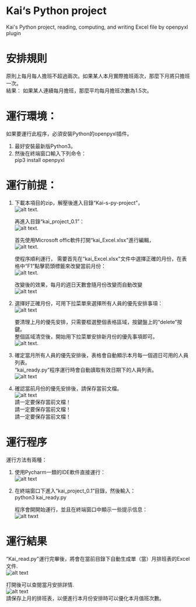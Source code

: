# Kai‘s Python project
 Kai's Python project, reading, computing, and writing Excel file by openpyxl plugin
 
# 安排規則
  原則上每月每人擔班不超過兩次。如果某人本月實際擔班兩次，那麼下月將只擔班一次。  
  結果： 如果某人連續每月擔班，那麼平均每月擔班次數為1.5次。  

# 運行環境：
如果要運行此程序，必須安裝Python的openpyxl插件。
1. 最好安裝最新版Python3。
2. 然後在終端窗口輸入下列命令：  
   pip3 install openpyxl  

# 運行前提： 
1. 下載本項目的zip，解壓後進入目錄“Kai-s-py-project”，  
   ![alt text](https://github.com/HuGuo-UNC-Chapel-Hill/Kai-s-py-project/blob/main/Screenshots/Screen%20Shot%202022-07-14%20at%2011.04.30%20AM.png?raw=true).   
   
   再進入目錄“kai_project_0.1”：  
   ![alt text](https://github.com/HuGuo-UNC-Chapel-Hill/Kai-s-py-project/blob/main/Screenshots/Screen%20Shot%202022-07-14%20at%2011.04.36%20AM.png?raw=true).    
   
   首先使用Microsoft offic軟件打開“kai_Excel.xlsx"進行編輯，  
   ![alt text](https://github.com/HuGuo-UNC-Chapel-Hill/Kai-s-py-project/blob/main/Screenshots/Screen%20Shot%202022-07-14%20at%2010.56.26%20AM.png?raw=true).   
   
   使程序順利運行， 需要首先在“kai_Excel.xlsx"文件中選擇正確的月份，在表格中“F1”點擊箭頭標籤來改變當前月份：  
![alt text](https://github.com/HuGuo-UNC-Chapel-Hill/Kai-s-py-project/blob/main/Screenshots/Screen%20Shot%202022-07-14%20at%209.56.39%20AM.png?raw=true).   

   改變後的效果，每月的週日天數會隨月份改變而自動改變  
   ![alt text](https://github.com/HuGuo-UNC-Chapel-Hill/Kai-s-py-project/blob/main/Screenshots/Screen%20Shot%202022-07-14%20at%209.56.48%20AM.png?raw=true)

2. 選擇好正確月份，可用下拉菜單來選擇所有人員的優先安排事項：  
![alt text](https://github.com/HuGuo-UNC-Chapel-Hill/Kai-s-py-project/blob/main/Screenshots/Screen%20Shot%202022-07-14%20at%209.59.56%20AM.png?raw=true)  

   要清理上月的優先安排，只需要框選整個表格區域，按鍵盤上的“delete”按鍵。  
   整個區域清空後，開始用下拉菜單安排新月份的優先事項即可。  
![alt text](https://github.com/HuGuo-UNC-Chapel-Hill/Kai-s-py-project/blob/main/Screenshots/Screen%20Shot%202022-07-14%20at%2010.01.18%20AM.png?raw=true).    


3. 確定當月所有人員的優先安排後，表格會自動顯示本月每一個週日可用的人員列表。  
   “kai_ready.py”程序運行時會自動讀取有效日期下的人員列表。  
![alt text](https://github.com/HuGuo-UNC-Chapel-Hill/Kai-s-py-project/blob/main/Screenshots/Screen%20Shot%202022-07-14%20at%2010.00.36%20AM.png?raw=true)

4. 確認當前月份的優先安排後，請保存當前文檔。  
![alt text](https://github.com/HuGuo-UNC-Chapel-Hill/Kai-s-py-project/blob/main/Screenshots/Screen%20Shot%202022-07-14%20at%2010.24.21%20AM.png?raw=true)    
請一定要保存當前文檔！  
請一定要保存當前文檔！  
請一定要保存當前文檔！  

#  運行程序 
   運行方法有兩種：  
1. 使用Pycharm一類的IDE軟件直接運行：  
   ![alt text](https://github.com/HuGuo-UNC-Chapel-Hill/Kai-s-py-project/blob/main/Screenshots/Screen%20Shot%202022-07-15%20at%209.49.00%20AM.png?raw=true)
2. 在終端窗口下進入“kai_project_0.1”目錄，然後輸入：  
   python3 kai_ready.py
  
   程序會開開始運行，並且在終端窗口中顯示一些提示信息：  
   ![alt twxt](https://github.com/HuGuo-UNC-Chapel-Hill/Kai-s-py-project/blob/main/Screenshots/Screen%20Shot%202022-07-14%20at%2012.09.42%20PM.png?raw=true)   
  
#  運行結果  
   “Kai_read.py"運行完畢後，將會在當前目錄下自動生成單（當）月排班表的Excel文件.  
   ![alt text](https://github.com/HuGuo-UNC-Chapel-Hill/Kai-s-py-project/blob/main/Screenshots/Screen%20Shot%202022-07-14%20at%2011.08.26%20AM.png?raw=true)   
  
   打開後可以查閱當月安排詳情.  
   ![alt text](https://user-images.githubusercontent.com/86079744/179245280-948da2af-7ef3-45f3-9b11-5503923baa7f.png)   
   請保存上月的排班表，以便進行本月份安排時可以優化本月值班次數。  
